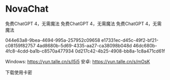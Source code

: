 # NovaChat
免费ChatGPT 4，无需魔法
免费ChatGPT 4，无需魔法
免费ChatGPT 4，无需魔法

044e63a8-9bea-4694-995a-257952c09658
e17331ec-d45c-49f2-bf21-c08159f82757
4ad8680b-5d69-4335-aa27-ca38098b048d
46dc680b-4fc8-4cdd-ba1b-c8570a477934
0d217c42-4b25-4908-bb8a-1c8a471cd61f


Windows: https://yun.talle.cn/s/l5i5
安卓: https://yun.talle.cn/s/mOsK

下载使用卡密
